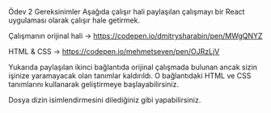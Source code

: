 Ödev 2
Gereksinimler
Aşağıda çalışır hali paylaşılan çalışmayı bir React uygulaması olarak çalışır hale getirmek.

Çalışmanın orijinal hali -> https://codepen.io/dmitrysharabin/pen/MWgQNYZ

HTML & CSS -> https://codepen.io/mehmetseven/pen/OJRzLjV

Yukarıda paylaşılan ikinci bağlantıda orijinal çalışmada bulunan ancak sizin işinize yaramayacak olan tanımlar kaldırıldı. O bağlantıdaki HTML ve CSS tanımlarını kullanarak geliştirmeye başlayabilirsiniz.

Dosya dizin isimlendirmesini dilediğiniz gibi yapabilirsiniz.
